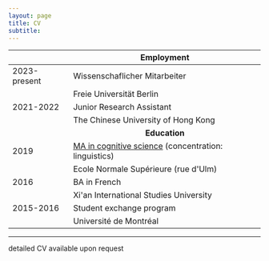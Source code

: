 ```yaml
---
layout: page
title: CV
subtitle: 
---
```




|      | <center>Employment</center> |
| ----------- | ----------- |
| 2023-present| Wissenschaflicher Mitarbeiter |
|   | Freie Universität Berlin |
|2021-2022| Junior Research Assistant|
|| The Chinese University of Hong Kong|
|      | <center>**Education**</center> |
| 2019 | [MA in cognitive science](https://cogmaster.ens.psl.eu/fr) (concentration: linguistics)  |
|  | Ecole Normale Supérieure (rue d'Ulm) |
| 2016 | BA in French |
|  | Xi'an International Studies University |
| 2015-2016 | Student exchange program |
|  | Université de Montréal |



----------------------------

detailed CV available upon request
